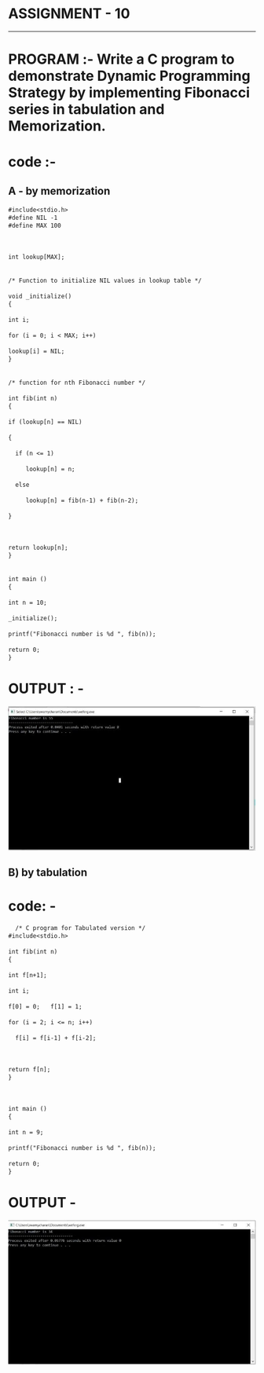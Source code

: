 # ASSIGNMENT - 10
------------------------------------------------------------------------------------------------------------------------------------------------------------------------

# PROGRAM  :- Write a C program to demonstrate Dynamic Programming Strategy by implementing Fibonacci series in tabulation and Memorization. 


# code :- 

## A - by memorization 

    #include<stdio.h> 
    #define NIL -1 
    #define MAX 100 

  

    int lookup[MAX]; 

  
    /* Function to initialize NIL values in lookup table */

    void _initialize() 
    { 

    int i; 

    for (i = 0; i < MAX; i++) 

    lookup[i] = NIL; 
    } 

  
    /* function for nth Fibonacci number */

    int fib(int n) 
    { 

    if (lookup[n] == NIL) 

    { 

      if (n <= 1) 

         lookup[n] = n; 

      else

         lookup[n] = fib(n-1) + fib(n-2); 

    } 

  

    return lookup[n]; 
    } 

  
    int main () 
    {  

    int n = 10; 

    _initialize(); 

    printf("Fibonacci number is %d ", fib(n)); 

    return 0; 
    }


# OUTPUT : - 

![output](output10-1.jpeg)





## B) by tabulation 


# code: - 
  
      /* C program for Tabulated version */
    #include<stdio.h> 

    int fib(int n) 
    { 

    int f[n+1]; 

    int i; 

    f[0] = 0;   f[1] = 1;  

    for (i = 2; i <= n; i++) 

      f[i] = f[i-1] + f[i-2]; 

  

    return f[n]; 
    } 

   

    int main () 
    { 

    int n = 9; 

    printf("Fibonacci number is %d ", fib(n)); 

    return 0; 
    }



# OUTPUT - 

![output](output10-2.jpeg)